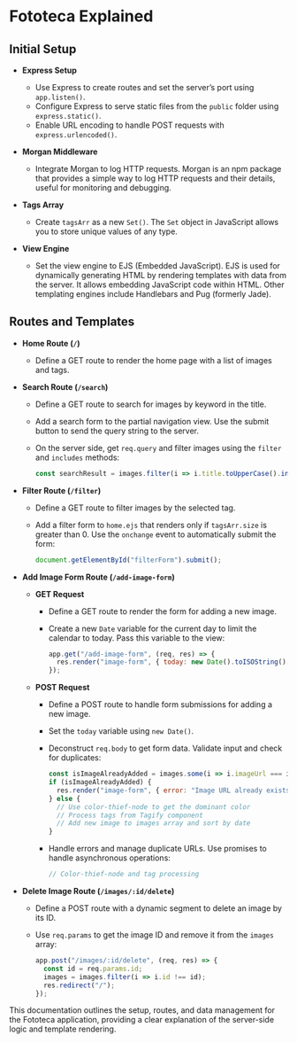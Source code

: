 # Fototeca Explained

## Initial Setup

- **Express Setup**
  - Use Express to create routes and set the server’s port using `app.listen()`.
  - Configure Express to serve static files from the `public` folder using `express.static()`.
  - Enable URL encoding to handle POST requests with `express.urlencoded()`.

- **Morgan Middleware**
  - Integrate Morgan to log HTTP requests. Morgan is an npm package that provides a simple way to log HTTP requests and their details, useful for monitoring and debugging.

- **Tags Array**
  - Create `tagsArr` as a new `Set()`. The `Set` object in JavaScript allows you to store unique values of any type.

- **View Engine**
  - Set the view engine to EJS (Embedded JavaScript). EJS is used for dynamically generating HTML by rendering templates with data from the server. It allows embedding JavaScript code within HTML. Other templating engines include Handlebars and Pug (formerly Jade).

## Routes and Templates

- **Home Route (`/`)**
  - Define a GET route to render the home page with a list of images and tags.

- **Search Route (`/search`)**
  - Define a GET route to search for images by keyword in the title.
  - Add a search form to the partial navigation view. Use the submit button to send the query string to the server.
  - On the server side, get `req.query` and filter images using the `filter` and `includes` methods:

    ```javascript
    const searchResult = images.filter(i => i.title.toUpperCase().includes(keyword.toUpperCase()));
    ```

- **Filter Route (`/filter`)**
  - Define a GET route to filter images by the selected tag.
  - Add a filter form to `home.ejs` that renders only if `tagsArr.size` is greater than 0. Use the `onchange` event to automatically submit the form:

    ```javascript
    document.getElementById("filterForm").submit();
    ```

- **Add Image Form Route (`/add-image-form`)**

  - **GET Request**
    - Define a GET route to render the form for adding a new image.
    - Create a new `Date` variable for the current day to limit the calendar to today. Pass this variable to the view:

      ```javascript
      app.get("/add-image-form", (req, res) => {
        res.render("image-form", { today: new Date().toISOString().split('T')[0] });
      });
      ```

  - **POST Request**
    - Define a POST route to handle form submissions for adding a new image.
    - Set the `today` variable using `new Date()`.
    - Deconstruct `req.body` to get form data. Validate input and check for duplicates:

      ```javascript
      const isImageAlreadyAdded = images.some(i => i.imageUrl === imageUrl);
      if (isImageAlreadyAdded) {
        res.render("image-form", { error: "Image URL already exists." });
      } else {
        // Use color-thief-node to get the dominant color
        // Process tags from Tagify component
        // Add new image to images array and sort by date
      }
      ```

    - Handle errors and manage duplicate URLs. Use promises to handle asynchronous operations:

      ```javascript
      // Color-thief-node and tag processing
      ```

- **Delete Image Route (`/images/:id/delete`)**
  - Define a POST route with a dynamic segment to delete an image by its ID.
  - Use `req.params` to get the image ID and remove it from the `images` array:

    ```javascript
    app.post("/images/:id/delete", (req, res) => {
      const id = req.params.id;
      images = images.filter(i => i.id !== id);
      res.redirect("/");
    });
    ```

This documentation outlines the setup, routes, and data management for the Fototeca application, providing a clear explanation of the server-side logic and template rendering.